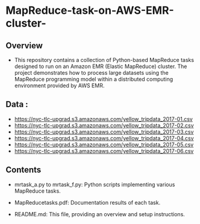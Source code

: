 # MapReduce-task-on-AWS-EMR-cluster-

## Overview
- This repository contains a collection of Python-based MapReduce tasks designed to run on an Amazon EMR (Elastic MapReduce) cluster. The project demonstrates how to process large datasets using the MapReduce programming model within a distributed computing environment provided by AWS EMR.

## Data :  
- https://nyc-tlc-upgrad.s3.amazonaws.com/yellow_tripdata_2017-01.csv
- https://nyc-tlc-upgrad.s3.amazonaws.com/yellow_tripdata_2017-02.csv
- https://nyc-tlc-upgrad.s3.amazonaws.com/yellow_tripdata_2017-03.csv
- https://nyc-tlc-upgrad.s3.amazonaws.com/yellow_tripdata_2017-04.csv
- https://nyc-tlc-upgrad.s3.amazonaws.com/yellow_tripdata_2017-05.csv
- https://nyc-tlc-upgrad.s3.amazonaws.com/yellow_tripdata_2017-06.csv

## Contents
- mrtask_a.py to mrtask_f.py: Python scripts implementing various MapReduce tasks.

- MapReducetasks.pdf: Documentation results of each task.

- README.md: This file, providing an overview and setup instructions.
